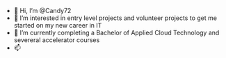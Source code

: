 - 👋 Hi, I’m @Candy72
- 👀 I’m interested in entry level projects and volunteer projects to get me started on my new career in IT 
- 🌱 I’m currently completing a Bachelor of Applied Cloud Technology and severeral accelerator courses 
- 📫 

<!---
Candy72/Candy72 is a ✨ special ✨ repository because its `README.md` (this file) appears on your GitHub profile.
You can click the Preview link to take a look at your changes.
--->
